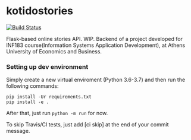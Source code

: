 # kotidostories

[![Build Status](https://travis-ci.com/teotsi/kotidostories.svg?token=fryzzCEs33gMM5e386ed&branch=master)](https://travis-ci.com/teotsi/kotidostories)

Flask-based online stories API. WIP. Backend of a project developed for INF183 course(Information Systems Application Development), at Athens University of Economics and Business.

### Setting up dev environment

Simply create a new virtual enviroment (Python 3.6-3.7) and then run the following commands:

```pip install -U pip
pip install -Ur requirements.txt
pip install -e .
```

After that, just run `python -m run` for now.

To skip Travis/CI tests, just add [ci skip] at the end of your commit message.
